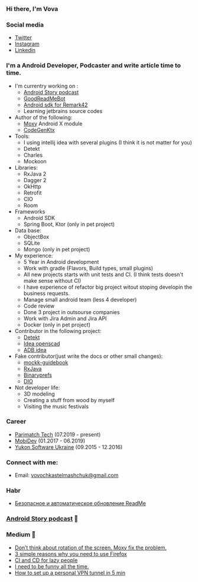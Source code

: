 ### Hi there, I'm Vova
### Social media
- [Twitter][twitter]
- [Instagram][instagram]
- [Linkedin][linkedin]
### I'm a Android Developer, Podcaster and write article time to time.
- I'm currentry working on :
  - [Android Story podcast][website] 
  - [GoodReadMeBot][goodreadMe]
  - [Android sdk for Remark42](https://github.com/VovaStelmashchuk/RemarkAndroidSdk)
  - Learning jetbrains source codes
- Author of the following:
  - [Moxy][moxy] Android X module
  - [CodeGenKtx](https://github.com/parimatchtech/codegen-ktx)
- Tools:
  - I using intellij idea with several plugins (I think it is not matter for you)
  - Detekt
  - Charles
  - Mockoon
- Libraries:
  - RxJava 2
  - Dagger 2
  - OkHttp
  - Retrofit
  - CIO
  - Room
- Frameworks
  - Android SDK
  - Spring Boot, Ktor (only in pet project)
- Data base:
  - ObjectBox
  - SQLite
  - Mongo (only in pet project)
- My experience:
  - 5 Year in Android development
  - Work with gradle (Flavors, Build types, small plugins)
  - All new projects starts with unit tests and CI. (I think tests doesn't make sense without CI)
  - I have experience of refactor big project witout stoping developin the business requests.
  - Manage small android team (less 4 developer)
  - Code review
  - Done 3 project in outsourse companies
  - Work with Jira Admin and Jira API
  - Docker (only in pet project)
- Contributor in the following project:
  - [Detekt](https://github.com/detekt/detekt)
  - [Idea openscad](https://github.com/ncsaba/idea-openscad)
  - [ADB idea](https://github.com/pbreault/adb-idea)
- Fake contributor(just write the docs or other small changes):
  - [mockk-guidebook](https://github.com/NotWoods/mockk-guidebook)
  - [RxJava](https://github.com/ReactiveX/RxJava)
  - [Binaryprefs](https://github.com/yandextaxitech/binaryprefs)
  - [DIO](https://github.com/flutterchina/dio)
- Not developer life:
  - 3D modeling
  - Creating a stuff from wood by myself
  - Visiting the music festivals
### Career
- [Parimatch Tech](https://www.linkedin.com/company/parimatch-tech/mycompany/) (07.2019 - present)
- [MobiDev](https://www.linkedin.com/company/mobidev/) (01.2017 - 06.2019)
- [Yukon Software Ukraine](https://www.linkedin.com/company/yukon-software-ukraine/) (09.2015 - 12.2016)
### Connect with me:
- Email: vovochkastelmashchuk@gmail.com

### Habr
- [Безопасное и автоматическое обновление ReadMe](https://habr.com/ru/sandbox/143506/)

### [Android Story podcast][website] :microphone: 
<!-- PODCAST:START -->
<!-- PODCAST:END -->

### Medium :memo: 
<!-- MEDIUM:START -->
- [Don’t think about rotation of the screen. Moxy fix the problem.](https://itnext.io/dont-think-about-rotation-of-the-screen-moxy-fix-the-problem-e861d52a0d12?source=rss-cec3e8e0d4be------2)
- [3 simple reasons why you need to use Firefox](https://medium.com/@vovochkastelmashchuk/3-simple-reasons-why-you-need-to-use-firefox-2c5f97d0dc82?source=rss-cec3e8e0d4be------2)
- [CI and CD for lazy people](https://medium.com/@vovochkastelmashchuk/ci-and-cd-for-people-2905d1b5a5f3?source=rss-cec3e8e0d4be------2)
- [I need to be funny all the time.](https://medium.com/@vovochkastelmashchuk/i-need-to-be-funny-all-the-time-9c01ab00b2fe?source=rss-cec3e8e0d4be------2)
- [How to set up a personal VPN tunnel in 5 min](https://medium.com/@vovochkastelmashchuk/how-set-up-personal-vpn-tunnel-for-5-min-f8f05b80be2a?source=rss-cec3e8e0d4be------2)
<!-- MEDIUM:END -->

<br />
<br />

[moxy]: https://github.com/moxy-community/Moxy
[goodreadMe]: https://github.com/GoodReadMe
[website]: https://androidstory.buzzsprout.com/
[twitter]: https://twitter.com/jordan29041997
[instagram]: https://instagram.com/volodymyrstelmaschuk
[linkedin]: https://www.linkedin.com/in/volodymyr-stelmashchuk-2631b9118/
